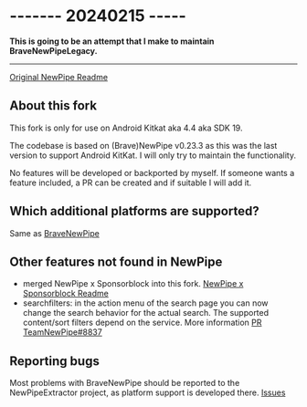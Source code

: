 # ------- 20240215 -----
**This is going to be an attempt that I make to maintain BraveNewPipeLegacy.**


------------------------

[Original NewPipe Readme](http://github.com/TeamNewPipe/NewPipe/#readme)

## About this fork
This fork is only for use on Android Kitkat aka 4.4 aka SDK 19.

The codebase is based on (Brave)NewPipe v0.23.3 as this was the last
version to support Android KitKat. I will only try to maintain the
functionality.

No features will be developed or backported by myself. If someone wants a
feature included, a PR can be created and if suitable I will add it.

## Which additional platforms are supported?
Same as [BraveNewPipe](../../../../NewPipe)

## Other features not found in NewPipe
- merged NewPipe x Sponsorblock into this fork. [NewPipe x Sponsorblock Readme](../README.md)
- searchfilters: in the action menu of the search page you can now change
  the search behavior for the actual search. The supported content/sort
  filters depend on the service. More information [PR TeamNewPipe#8837](https://github.com/TeamNewPipe/NewPipe/pull/8837)

## Reporting bugs
Most problems with BraveNewPipe should be reported to the NewPipeExtractor
project, as platform support is developed there.
[Issues](../../../../NewPipeExtractor/issues)
